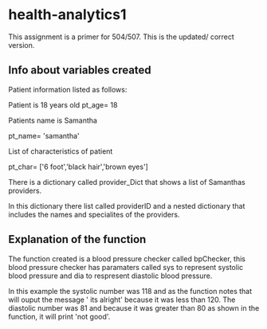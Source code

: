 # health-analytics1
This assignment is a primer for 504/507. This is the updated/ correct version. 
## Info about variables created


Patient information listed as follows:

Patient is 18 years old
pt_age= 18

Patients name is Samantha

pt_name= 'samantha'

List of characteristics of patient 

pt_char= ['6 foot','black hair','brown eyes']

There is a dictionary called provider_Dict that shows a list of Samanthas providers.

In this dictionary there list called  providerID and a nested dictionary that includes the names and specialites of the providers.



## Explanation of the function
The function created is a blood pressure checker called bpChecker, this blood pressure checker has paramaters called sys to represent systolic blood pressure and dia to respresent diastolic blood pressure. 

In this example the systolic number was 118 and as the function notes that will ouput the message ' its alright' because it was less than 120. The diastolic number was 81 and because it was greater than 80 as shown in the function, it will print 'not good'. 


